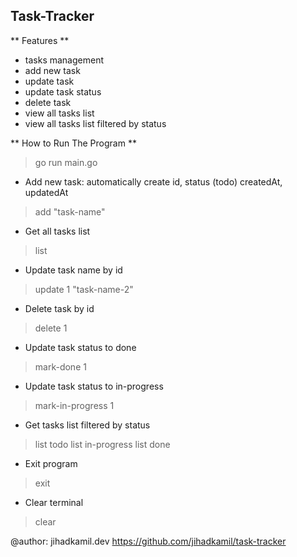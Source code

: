 ## Task-Tracker

** Features **
- tasks management
- add new task
- update task
- update task status
- delete task
- view all tasks list
- view all tasks list filtered by status

** How to Run The Program **
> go run main.go
* Add new task: automatically create id, status (todo) createdAt, updatedAt
> add "task-name"

* Get all tasks list
> list

* Update task name by id
> update 1 "task-name-2"

* Delete task by id
> delete 1

* Update task status to done
> mark-done 1

* Update task status to in-progress
> mark-in-progress 1


* Get tasks list filtered by status
> list todo
> list in-progress
> list done

* Exit program
> exit

* Clear terminal
> clear


@author: jihadkamil.dev
https://github.com/jihadkamil/task-tracker
